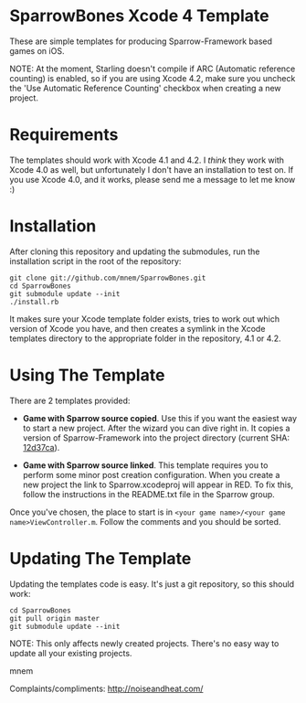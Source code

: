 SparrowBones Xcode 4 Template
=============================

These are simple templates for producing Sparrow-Framework based games
on iOS.

NOTE: At the moment, Starling doesn't compile if ARC (Automatic reference
counting) is enabled, so if you are using Xcode 4.2, make sure you uncheck
the 'Use Automatic Reference Counting' checkbox when creating a new project.

Requirements
============

The templates should work with Xcode 4.1 and 4.2. I *think* they work with
Xcode 4.0 as well, but unfortunately I don't have an installation to test
on. If you use Xcode 4.0, and it works, please send me a message to let
me know :)

Installation
============

After cloning this repository and updating the submodules, run the 
installation script in the root of the repository:

    git clone git://github.com/mnem/SparrowBones.git
    cd SparrowBones
    git submodule update --init
    ./install.rb

It makes sure your Xcode template folder exists, tries to work out which
version of Xcode you have, and then creates a symlink in the Xcode templates
directory to the appropriate folder in the repository, 4.1 or 4.2.

Using The Template
==================

There are 2 templates provided:

- **Game with Sparrow source copied**. Use this if you want the easiest way
to start a new project. After the wizard you can dive right in. It copies
a version of Sparrow-Framework into the project directory (current SHA:
[12d37ca](https://github.com/PrimaryFeather/Sparrow-Framework/tree/12d37ca)).

- **Game with Sparrow source linked**.  This template requires you to
perform some minor post creation configuration. When you create a new project
the link to Sparrow.xcodeproj will appear in RED. To fix this, follow the
instructions in the README.txt file in the Sparrow group.

Once you've chosen, the place to start is in
`<your game name>/<your game name>ViewController.m`. Follow the comments and
you should be sorted.

Updating The Template
=====================

Updating the templates code is easy. It's just a git repository, so this
should work:

    cd SparrowBones
    git pull origin master
    git submodule update --init

NOTE: This only affects newly created projects. There's no easy way to
update all your existing projects.


mnem

Complaints/compliments: http://noiseandheat.com/
